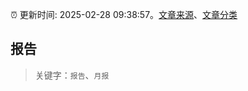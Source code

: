:alarm_clock: 更新时间: 2025-02-28 09:38:57。[文章来源](/README.md)、[文章分类](/TAGS.md)

## 报告


> 关键字：`报告`、`月报`




